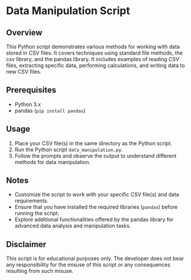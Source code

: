 # Data Manipulation Script

## Overview
This Python script demonstrates various methods for working with data stored in CSV files. It covers techniques using standard file methods, the csv library, and the pandas library. It includes examples of reading CSV files, extracting specific data, performing calculations, and writing data to new CSV files.

## Prerequisites
- Python 3.x
- pandas (`pip install pandas`)

## Usage
1. Place your CSV file(s) in the same directory as the Python script.
2. Run the Python script `data_manipulation.py`.
3. Follow the prompts and observe the output to understand different methods for data manipulation.

## Notes
- Customize the script to work with your specific CSV file(s) and data requirements.
- Ensure that you have installed the required libraries (`pandas`) before running the script.
- Explore additional functionalities offered by the pandas library for advanced data analysis and manipulation tasks.

## Disclaimer
This script is for educational purposes only. The developer does not bear any responsibility for the misuse of this script or any consequences resulting from such misuse.


